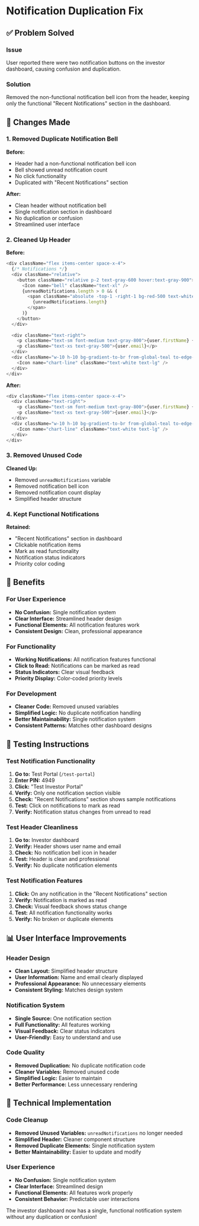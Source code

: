 # Notification Duplication Fix

## ✅ **Problem Solved**

### **Issue**
User reported there were two notification buttons on the investor dashboard, causing confusion and duplication.

### **Solution**
Removed the non-functional notification bell icon from the header, keeping only the functional "Recent Notifications" section in the dashboard.

## 🔧 **Changes Made**

### **1. Removed Duplicate Notification Bell**
**Before:**
- Header had a non-functional notification bell icon
- Bell showed unread notification count
- No click functionality
- Duplicated with "Recent Notifications" section

**After:**
- Clean header without notification bell
- Single notification section in dashboard
- No duplication or confusion
- Streamlined user interface

### **2. Cleaned Up Header**
**Before:**
```typescript
<div className="flex items-center space-x-4">
  {/* Notifications */}
  <div className="relative">
    <button className="relative p-2 text-gray-600 hover:text-gray-900">
      <Icon name="bell" className="text-xl" />
      {unreadNotifications.length > 0 && (
        <span className="absolute -top-1 -right-1 bg-red-500 text-white text-xs rounded-full h-5 w-5 flex items-center justify-center">
          {unreadNotifications.length}
        </span>
      )}
    </button>
  </div>
  
  <div className="text-right">
    <p className="text-sm font-medium text-gray-800">{user.firstName} {user.lastName}</p>
    <p className="text-xs text-gray-500">{user.email}</p>
  </div>
  <div className="w-10 h-10 bg-gradient-to-br from-global-teal to-edge-purple rounded-full flex items-center justify-center">
    <Icon name="chart-line" className="text-white text-lg" />
  </div>
</div>
```

**After:**
```typescript
<div className="flex items-center space-x-4">
  <div className="text-right">
    <p className="text-sm font-medium text-gray-800">{user.firstName} {user.lastName}</p>
    <p className="text-xs text-gray-500">{user.email}</p>
  </div>
  <div className="w-10 h-10 bg-gradient-to-br from-global-teal to-edge-purple rounded-full flex items-center justify-center">
    <Icon name="chart-line" className="text-white text-lg" />
  </div>
</div>
```

### **3. Removed Unused Code**
**Cleaned Up:**
- Removed `unreadNotifications` variable
- Removed notification bell icon
- Removed notification count display
- Simplified header structure

### **4. Kept Functional Notifications**
**Retained:**
- "Recent Notifications" section in dashboard
- Clickable notification items
- Mark as read functionality
- Notification status indicators
- Priority color coding

## 🎯 **Benefits**

### **For User Experience**
- **No Confusion:** Single notification system
- **Clear Interface:** Streamlined header design
- **Functional Elements:** All notification features work
- **Consistent Design:** Clean, professional appearance

### **For Functionality**
- **Working Notifications:** All notification features functional
- **Click to Read:** Notifications can be marked as read
- **Status Indicators:** Clear visual feedback
- **Priority Display:** Color-coded priority levels

### **For Development**
- **Cleaner Code:** Removed unused variables
- **Simplified Logic:** No duplicate notification handling
- **Better Maintainability:** Single notification system
- **Consistent Patterns:** Matches other dashboard designs

## 🧪 **Testing Instructions**

### **Test Notification Functionality**
1. **Go to:** Test Portal (`/test-portal`)
2. **Enter PIN:** 4949
3. **Click:** "Test Investor Portal"
4. **Verify:** Only one notification section visible
5. **Check:** "Recent Notifications" section shows sample notifications
6. **Test:** Click on notifications to mark as read
7. **Verify:** Notification status changes from unread to read

### **Test Header Cleanliness**
1. **Go to:** Investor dashboard
2. **Verify:** Header shows user name and email
3. **Check:** No notification bell icon in header
4. **Test:** Header is clean and professional
5. **Verify:** No duplicate notification elements

### **Test Notification Features**
1. **Click:** On any notification in the "Recent Notifications" section
2. **Verify:** Notification is marked as read
3. **Check:** Visual feedback shows status change
4. **Test:** All notification functionality works
5. **Verify:** No broken or duplicate elements

## 📊 **User Interface Improvements**

### **Header Design**
- **Clean Layout:** Simplified header structure
- **User Information:** Name and email clearly displayed
- **Professional Appearance:** No unnecessary elements
- **Consistent Styling:** Matches design system

### **Notification System**
- **Single Source:** One notification section
- **Full Functionality:** All features working
- **Visual Feedback:** Clear status indicators
- **User-Friendly:** Easy to understand and use

### **Code Quality**
- **Removed Duplication:** No duplicate notification code
- **Cleaner Variables:** Removed unused code
- **Simplified Logic:** Easier to maintain
- **Better Performance:** Less unnecessary rendering

## 🔧 **Technical Implementation**

### **Code Cleanup**
- **Removed Unused Variables:** `unreadNotifications` no longer needed
- **Simplified Header:** Cleaner component structure
- **Removed Duplicate Elements:** Single notification system
- **Better Maintainability:** Easier to update and modify

### **User Experience**
- **No Confusion:** Single notification system
- **Clear Interface:** Streamlined design
- **Functional Elements:** All features work properly
- **Consistent Behavior:** Predictable user interactions

The investor dashboard now has a single, functional notification system without any duplication or confusion!
